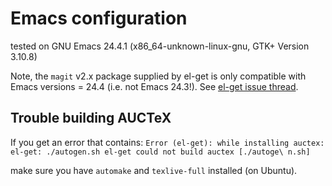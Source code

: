 # Emacs configuration

tested on
GNU Emacs 24.4.1 (x86_64-unknown-linux-gnu, GTK+ Version 3.10.8)

Note, the `magit` v2.x package supplied by el-get is only compatible with Emacs versions = 24.4 (i.e. not Emacs 24.3!).  See [el-get issue thread](https://github.com/dimitri/el-get/issues/2279).

## Trouble building AUCTeX

If you get an error that contains:
`Error (el-get): while installing auctex: el-get: ./autogen.sh el-get could not build auctex [./autoge\
n.sh]`

make sure you have `automake` and `texlive-full` installed (on Ubuntu).

